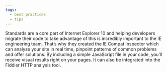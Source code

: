 ```yaml
---
tags:
  - best practices
  - tips
---
```


Standards are a core part of Internet Explorer 10 and helping developers migrate their code to take advantage of this is incredibly important to the IE engineering team. That’s why they created the IE Compat Inspector which can analyze your site in real time, pinpoint patterns of common problems and offer solutions. By including a simple JavaScript file in your code, you’ll receive visual results right on your pages. It can also be integrated into the Fiddler HTTP analysis tool.